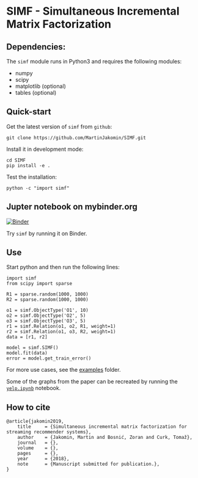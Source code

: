 # SIMF - Simultaneous Incremental Matrix Factorization


## Dependencies:

The `simf` module runs in Python3 and requires the following modules:

* numpy
* scipy
* matplotlib (optional)
* tables (optional)


## Quick-start
Get the latest version of `simf` from `github`:

    git clone https://github.com/MartinJakomin/SIMF.git


Install it in development mode:

    cd SIMF
    pip install -e .


Test the installation:

    python -c "import simf"


## Jupter notebook on mybinder.org
[![Binder](https://mybinder.org/badge_logo.svg)](https://mybinder.org/v2/gh/MartinJakomin/SIMF/master?filepath=examples)

Try `simf` by running it on Binder.


## Use
Start python and then run the following lines:

    import simf
    from scipy import sparse

    R1 = sparse.random(1000, 1000)
    R2 = sparse.random(1000, 1000)

    o1 = simf.ObjectType('O1', 10)
    o2 = simf.ObjectType('O2', 5)
    o3 = simf.ObjectType('O3', 5)
    r1 = simf.Relation(o1, o2, R1, weight=1)
    r2 = simf.Relation(o1, o3, R2, weight=1)
    data = [r1, r2]

    model = simf.SIMF()
    model.fit(data)
    error = model.get_train_error()


For more use cases, see the [examples](/examples) folder.

Some of the graphs from the paper can be recreated by running the
[`yelp.ipynb`](https://mybinder.org/v2/gh/MartinJakomin/SIMF/master?filepath=examples%2Fyelp.ipynb) notebook.


## How to cite

    @article{jakomin2019,
        title     = {Simultaneous incremental matrix factorization for streaming recommender systems},
        author    = {Jakomin, Martin and Bosnić, Zoran and Curk, Tomaž},
        journal   = {},
        volume    = {},
        pages     = {},
        year      = {2018},
        note      = {Manuscript submitted for publication.},
    }

